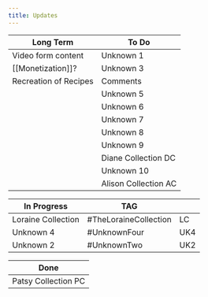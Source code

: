```yaml
---
title: Updates
---
```


| Long Term             | To Do                |
| --------------------- | -------------------- |
| Video form content    | Unknown 1            |
| [[Monetization]]?     | Unknown 3            |
| Recreation of Recipes | Comments             |
|                       | Unknown 5            |
|                       | Unknown 6            |
|                       | Unknown 7            |
|                       | Unknown 8            |
|                       | Unknown 9            |
|                       | Diane Collection DC  |
|                       | Unknown 10           |
|                       | Alison Collection AC |

| In Progress        | TAG                   |     |
| ------------------ | --------------------- | --- |
| Loraine Collection | #TheLoraineCollection | LC  |
| Unknown 4          | #UnknownFour          | UK4 |
| Unknown 2          | #UnknownTwo           | UK2 |


| Done                |
| ------------------- |
| Patsy Collection PC |
